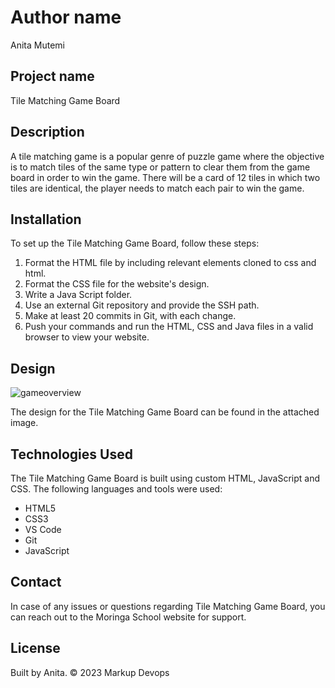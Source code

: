 # Author name

Anita Mutemi

## Project name

Tile Matching Game Board

## Description

A tile matching game is a popular genre of puzzle game where the objective is to match tiles of the same type or pattern to clear them from the game board in order to win the game. There will be a card of 12 tiles in which two tiles are identical, the player needs to match each pair to win the game.

## Installation

To set up the Tile Matching Game Board, follow these steps:

1. Format the HTML file by including relevant elements cloned to css and html.
2. Format the CSS file for the website's design.
3. Write a Java Script folder.
3. Use an external Git repository and provide the SSH path.
4. Make at least 20 commits in Git, with each change.
5. Push your commands and run the HTML, CSS and Java files in a valid browser to view your website.

## Design

 ![gameoverview](https://github.com/Anita-Mutemi/tilegame/assets/132679576/4602ba2c-b409-4c97-996e-4abfbcae362b)

The design for the Tile Matching Game Board can be found in the attached image.

## Technologies Used

The Tile Matching Game Board is built using custom HTML, JavaScript and CSS. The following languages and tools were used:

- HTML5
- CSS3
- VS Code
- Git
- JavaScript

## Contact

In case of any issues or questions regarding Tile Matching Game Board, you can reach out to the Moringa School website for support.

## License

Built by Anita. &copy; 2023 Markup Devops
